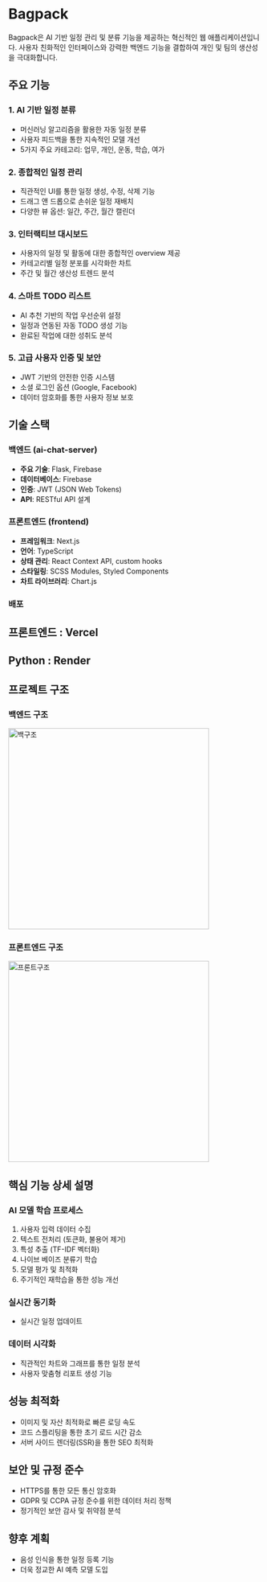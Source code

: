 # Bagpack

Bagpack은 AI 기반 일정 관리 및 분류 기능을 제공하는 혁신적인 웹 애플리케이션입니다. 사용자 친화적인 인터페이스와 강력한 백엔드 기능을 결합하여 개인 및 팀의 생산성을 극대화합니다.

## 주요 기능

### 1. AI 기반 일정 분류
- 머신러닝 알고리즘을 활용한 자동 일정 분류
- 사용자 피드백을 통한 지속적인 모델 개선
- 5가지 주요 카테고리: 업무, 개인, 운동, 학습, 여가

### 2. 종합적인 일정 관리
- 직관적인 UI를 통한 일정 생성, 수정, 삭제 기능
- 드래그 앤 드롭으로 손쉬운 일정 재배치
- 다양한 뷰 옵션: 일간, 주간, 월간 캘린더

### 3. 인터랙티브 대시보드
- 사용자의 일정 및 활동에 대한 종합적인 overview 제공
- 카테고리별 일정 분포를 시각화한 차트
- 주간 및 월간 생산성 트렌드 분석

### 4. 스마트 TODO 리스트
- AI 추천 기반의 작업 우선순위 설정
- 일정과 연동된 자동 TODO 생성 기능
- 완료된 작업에 대한 성취도 분석

### 5. 고급 사용자 인증 및 보안
- JWT 기반의 안전한 인증 시스템
- 소셜 로그인 옵션 (Google, Facebook)
- 데이터 암호화를 통한 사용자 정보 보호

## 기술 스택

### 백엔드 (ai-chat-server)
- **주요 기술**: Flask, Firebase
- **데이터베이스**: Firebase
- **인증**: JWT (JSON Web Tokens)
- **API**: RESTful API 설계

### 프론트엔드 (frontend)
- **프레임워크**: Next.js
- **언어**: TypeScript
- **상태 관리**: React Context API, custom hooks
- **스타일링**: SCSS Modules, Styled Components
- **차트 라이브러리**: Chart.js

### 배포
## 프론트엔드 : Vercel
## Python : Render

## 프로젝트 구조

### 백엔드 구조
<img src="https://github.com/user-attachments/assets/06d43545-d87f-43ea-9366-a6f7d16939d3" alt="백구조" width="400">

### 프론트엔드 구조
<img src="https://github.com/user-attachments/assets/a5406977-7769-4fae-a468-757bfc3cbbca" alt="프론트구조" width="400">

## 핵심 기능 상세 설명

### AI 모델 학습 프로세스
1. 사용자 입력 데이터 수집
2. 텍스트 전처리 (토큰화, 불용어 제거)
3. 특성 추출 (TF-IDF 벡터화)
4. 나이브 베이즈 분류기 학습
5. 모델 평가 및 최적화
6. 주기적인 재학습을 통한 성능 개선

### 실시간 동기화
- 실시간 일정 업데이트

### 데이터 시각화
- 직관적인 차트와 그래프를 통한 일정 분석
- 사용자 맞춤형 리포트 생성 기능

## 성능 최적화
- 이미지 및 자산 최적화로 빠른 로딩 속도
- 코드 스플리팅을 통한 초기 로드 시간 감소
- 서버 사이드 렌더링(SSR)을 통한 SEO 최적화

## 보안 및 규정 준수
- HTTPS를 통한 모든 통신 암호화
- GDPR 및 CCPA 규정 준수를 위한 데이터 처리 정책
- 정기적인 보안 감사 및 취약점 분석

## 향후 계획
- 음성 인식을 통한 일정 등록 기능
- 더욱 정교한 AI 예측 모델 도입
